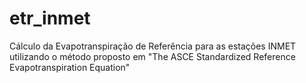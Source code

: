 # etr_inmet
Cálculo da Evapotranspiração de Referência para as estações INMET utilizando o método proposto em "The ASCE Standardized Reference Evapotranspiration Equation"
